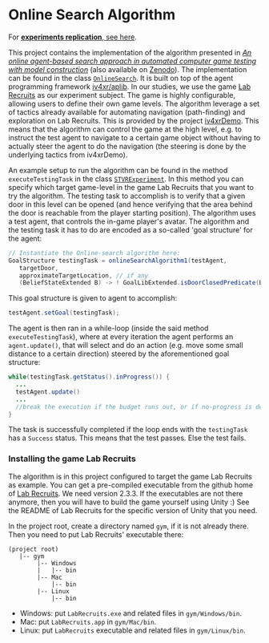 # Online Search Algorithm

For [**experiments replication**, see here](./experiment_replication.md).

This project contains the implementation of the algorithm presented in [_An online agent-based search approach in automated computer game testing with model construction_](https://dl.acm.org/doi/abs/10.1145/3548659.3561309) (also available on [Zenodo](https://zenodo.org/records/7230140)).
The implementation can be found in the class [`OnlineSearch`](./src/main/java/agents/tactics/OnlineSearch.java). It is built on top of the agent programming framework [iv4xr/aplib](https://github.com/iv4xr-project/aplib). In our studies, we use the game [Lab Recruits](https://github.com/iv4xr-project/labrecruits) as our experiment subject. The game is highly configurable, allowing users to define their own game levels.  The algorithm leverage a set of tactics already available for automating navigation (path-finding) and exploration on Lab Recruits. This is provided by the project [iv4xrDemo](https://github.com/iv4xr-project/iv4xrDemo). This means that the algorithm can control the game at the high level, e.g. to instruct the test agent to navigate to a certain game object without having to actually steer the agent to do the navigation (the steering is done by the underlying tactics from iv4xrDemo).

An example setup to run the algorithm can be found in the method `executeTestingTask` in the class [`STVRExperiment`](./src/test/java/stvrExperiment/STVRExperiment.java). In this method you can specify which target game-level in the game Lab Recruits that you want to try the algorithm. The testing task to accomplish is to verify that a given door in this level can be opened (and hence verifying that the area behind the door is reachable from the player starting position). The algorithm uses a test agent, that controls the in-game player's avatar. The algorithm and the testing task it has to do are encoded as a so-called 'goal structure' for the agent:

```java
// Instantiate the Online-search algorithm here:
GoalStructure testingTask = onlineSearchAlgorithm1(testAgent,
   targetDoor,
   approximateTargetLocation, // if any
   (BeliefStateExtended B) -> ! GoalLibExtended.isDoorClosedPredicate(B,targetDoor)) ;
```

This goal structure is given to agent to accomplish:

```java
testAgent.setGoal(testingTask);
```

The agent is then ran in a while-loop (inside the said method `executeTestingTask`), where at every iteration the agent performs an `agent.update()`, that will select and do an action (e.g. move some small distance to a certain direction) steered by the aforementioned goal structure:

```java
while(testingTask.getStatus().inProgress()) {
  ...
  testAgent.update()
  ...
  //break the execution if the budget runs out, or if no-progress is detected
}
```

The task is successfully completed if the loop ends with the `testingTask` has a `Success` status. This means that the test passes. Else the test fails.

### Installing the game Lab Recruits

The algorithm is in this project configured to target the game Lab Recruits as example. You can get a pre-compiled executable from the github home of [Lab Recruits](https://github.com/iv4xr-project/labrecruits). We need version 2.3.3.
If the executables are not there anymore, then you will have to build the game yourself using Unity :) See the README of Lab Recruits for the specific version of Unity that you need.

In the project root, create a directory named `gym`, if it is not already there. Then you need to put Lab Recruits' executable there:

```
(project root)
   |-- gym
        |-- Windows
        |   |-- bin
        |-- Mac
            |-- bin
        |-- Linux  
            |-- bin   
```
   * Windows: put  `LabRecruits.exe` and related files in `gym/Windows/bin`.
   * Mac: put `LabRecruits.app` in `gym/Mac/bin`.
   * Linux: put `LabRecruits` executable and related files in `gym/Linux/bin`.
